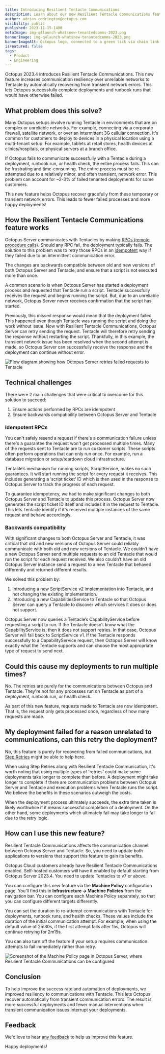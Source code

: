 ```yaml
---
title: Introducing Resilient Tentacle Communications
description: Learn about our new Resilient Tentacle Communications feature to recover from transient network issues and improve deployment success rates.
author: adrian.codrington@octopus.com
visibility: public
published: 2023-11-15-1400
metaImage: img-q4launch-whatsnew-tenantedcomms-2023.png
bannerImage: img-q4launch-whatsnew-tenantedcomms-2023.png
bannerImageAlt: Octopus logo, connected to a green tick via chain link
isFeatured: false
tags:
  - Product
  - Engineering
---
```


Octopus 2023.4 introduces Resilient Tentacle Communications. This new feature increases communication resiliency over unreliable networks to Tentacle by automatically recovering from transient network errors. This lets Octopus successfully complete deployments and runbook runs that would have otherwise failed.

## What problem does this solve?

Many Octopus setups involve running Tentacle in environments that are on complex or unreliable networks. For example, connecting via a corporate firewall, satellite network, or over an intermittent 3G cellular connection. It's common for customers to deploy to devices in a physical location using a multi-tenant setup. For example, tablets at retail stores, health devices at clinics/hospitals, or physical servers at a branch office.

If Octopus fails to communicate successfully with a Tentacle during a deployment, runbook run, or health check, the entire process fails. This can be frustrating and time-consuming. The entire process must be re-attempted due to a relatively minor, and often transient, network error. This problem can account for ~2-3% of failed tenanted deployments for some customers.

This new feature helps Octopus recover gracefully from these temporary or transient network errors. This leads to fewer failed processes and more happy deployments!

## How the Resilient Tentacle Communications feature works

Octopus Server communicates with Tentacles by making [RPCs (remote procedure calls)](https://en.wikipedia.org/wiki/Remote_procedure_call). Should any RPC fail, the deployment typically fails. The solution to this problem was to retry those RPCs in an [idempotent](https://en.wikipedia.org/wiki/Idempotence) way if they failed due to an intermittent communication error.

The changes are backwards compatible between old and new versions of both Octopus Server and Tentacle, and ensure that a script is not executed more than once.

A common scenario is when Octopus Server has started a deployment process and requested that Tentacle run a script. Tentacle successfully receives the request and begins running the script. But, due to an unreliable network, Octopus Server never receives confirmation that the script has started.

Previously, this missed response would mean that the deployment failed. This happened even though Tentacle was running the script and doing the work without issue. Now with Resilient Tentacle Communications, Octopus Server can retry sending the request. Tentacle will therefore retry sending the response without restarting the script. Thankfully, in this example, the transient network issue has been resolved when the second attempt is made, so Octopus Server can successfully receive the response and the deployment can continue without error.

![Flow diagram showing how Octopus Server retries failed requests to Tentacle](rpc-retries-flow-diagram.png "width=500")

## Technical challenges

There were 2 main challenges that were critical to overcome for this solution to succeed:

1. Ensure actions performed by RPCs are idempotent
2. Ensure backwards compatibility between Octopus Server and Tentacle

### Idempotent RPCs

You can't safely resend a request if there's a communication failure unless there's a guarantee  the request won't get processed multiple times. Many of the requests sent to Tentacle are to run customer scripts. These scripts often perform operations that can only run once. For example,  run a database migration or setup/teardown cloud infrastructure.

Tentacle’s mechanism for running scripts, ScriptService, makes no such guarantees. It will start running the script for every request it receives. This includes generating a ‘script ticket’ ID which is then used in the response to Octopus Server to track the progress of each request.

To guarantee idempotency, we had to make significant changes to both Octopus Server and Tentacle to update this process. Octopus Server now generates the script ticket ID itself and includes it in the request to Tentacle. This lets Tentacle identify if it's received multiple instances of the same request and behave accordingly.

### Backwards compatibility

With significant changes to both Octopus Server and Tentacle, it was critical that old and new versions of Octopus Server could reliably communicate with both old and new versions of Tentacle. We couldn’t have a new Octopus Server send multiple requests to an old Tentacle that would run the script for each request received. We also couldn’t have an old Octopus Server instance send a request to a new Tentacle that behaved differently and returned different results.

We solved this problem by:

1. Introducing a new ScriptService v2 implementation into Tentacle, and not changing the existing implementation.
2. Introducing a new CapabilitiesService to Tentacle so that Octopus Server can query a Tentacle to discover which services it does or does not support.

Octopus Server now queries a Tentacle’s CapabilityService before requesting a script to run. If the Tentacle doesn’t know what the CapabilityService is, then it does not support retries. In that case, Octopus Server will fall back to ScriptService v1. If the Tentacle responds successfully to a CapabilityService request, then Octopus Server will know exactly what the Tentacle supports and can choose the most appropriate type of request to send next.

## Could this cause my deployments to run multiple times?

No. The retries are purely for the communications between Octopus and Tentacle. They're not for any processes run on Tentacle as part of a deployment, runbook run, or health check.

As part of this new feature, requests made to Tentacle are now idempotent. That is, the request only gets processed once, regardless of how many requests are made.

## My deployment failed for a reason unrelated to communications, can this retry the deployment?

No, this feature is purely for recovering from failed communications, but [Step Retries](https://octopus.com/blog/step-retries) might be able to help here.

When using Step Retries along with Resilient Tentacle Communication, it's worth noting that using multiple types of 'retries' could make some deployments take longer to complete than before. A deployment might take longer to complete if there are communication problems between Octopus Server and Tentacle and execution problems when Tentacle runs the script. We believe the benefits in these scenarios outweigh the costs.

When the deployment process ultimately succeeds, the extra time taken is likely worthwhile if it means successful completion of a deployment. On the other hand, some deployments which ultimately fail may take longer to fail due to the retry logic.

## How can I use this new feature?

Resilient Tentacle Communications affects the communication channel between Octopus Server and Tentacle. So, you need to update both applications to versions that support this feature to gain its benefits.

Octopus Cloud customers already have Resilient Tentacle Communications enabled. Self-hosted customers will have it enabled by default starting from Octopus Server 2023.4. You need to update Tentacles to v7 or above.

You can configure this new feature via the **Machine Policy** configuration page. You'll find this in **Infrastructure -> Machine Policies** from the navigation bar. You can configure each Machine Policy separately, so that you can configure different targets differently.

You can set the duration to re-attempt communications with Tentacle for deployments, runbook runs, and health checks. These values include the duration of the initial communication attempt. For example, when using the default value of 2m30s, if the first attempt fails after 15s, Octopus will continue retrying for 2m15s.

You can also turn off the feature if your setup requires communication attempts to fail immediately rather than retry.

![Screenshot of the Machine Policy page in Octopus Server, where Resilient Tentacle Communications can be configured](machine-policy-screenshot.png)

## Conclusion

To help improve the success rate and automation of deployments, we improved resiliency to communications with Tentacle. This lets Octopus recover automatically from transient communication errors. The result is more successful deployments and fewer manual interventions when transient communication issues interrupt your deployments.

## Feedback

We'd love to hear [any feedback](https://octopusdeploy.typeform.com/to/UPbg8aAs) to help us improve this feature.

Happy deployments!
